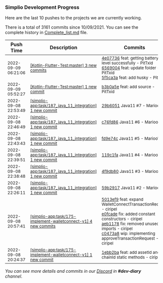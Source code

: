 
### Simplio Development Progress

Here are the last 10 pushes to the projects we are currently working.

There is a total of 3161 commits since 10/09/2021. You can see the complete history in
 [Complete_list.md](Complete_list.md) file.

| Push Time | Description | Commits |
| --- | --- | --- |
| <sub>2022-09-09 06:21:06</sub> | <sub>[[Kotlin-Flutter-Test:master] 3 new commits](https://github.com/SimplioOfficial/Kotlin-Flutter-Test/compare/b3b0a5ed40ad...5f5ca3a38bf5)</sub> | <sub>[4e07736](https://github.com/SimplioOfficial/Kotlin-Flutter-Test/commit/4e07736ca3767b6930f9e5e2b48bb049bfe09ac6) feat: getting battery level successfully - PitTxid<br>[6569004](https://github.com/SimplioOfficial/Kotlin-Flutter-Test/commit/6569004058c9c92f702bbbecd9be42b58798946b) feat: update folder - PitTxid<br>[5f5ca3a](https://github.com/SimplioOfficial/Kotlin-Flutter-Test/commit/5f5ca3a38bf573829eecdedbbaf95ffbd2946f0b) feat: add husky - PitTxid</sub> |
| <sub>2022-09-09 05:52:27</sub> | <sub>[[Kotlin-Flutter-Test:master] 1 new commit](https://github.com/SimplioOfficial/Kotlin-Flutter-Test/commit/b3b0a5ed40ad1cf12bb2da1c1c9580e0a543906b)</sub> | <sub>[b3b0a5e](https://github.com/SimplioOfficial/Kotlin-Flutter-Test/commit/b3b0a5ed40ad1cf12bb2da1c1c9580e0a543906b) feat: add source - PitTxid</sub> |
| <sub>2022-09-08 22:53:49</sub> | <sub>[[simplio-app:task/187\_java\_11\_integration] 1 new commit](https://github.com/SimplioOfficial/simplio-app/commit/29b60510b8e4ae2fb67765346689a943322a94c0)</sub> | <sub>[29b6051](https://github.com/SimplioOfficial/simplio-app/commit/29b60510b8e4ae2fb67765346689a943322a94c0) Java11 #7 - MariooW</sub> |
| <sub>2022-09-08 22:46:49</sub> | <sub>[[simplio-app:task/187\_java\_11\_integration] 1 new commit](https://github.com/SimplioOfficial/simplio-app/commit/c76fd86d9ff0c601c66ea059d37babb32b725d48)</sub> | <sub>[c76fd86](https://github.com/SimplioOfficial/simplio-app/commit/c76fd86d9ff0c601c66ea059d37babb32b725d48) Java11 #6 - MariooW</sub> |
| <sub>2022-09-08 22:43:43</sub> | <sub>[[simplio-app:task/187\_java\_11\_integration] 1 new commit](https://github.com/SimplioOfficial/simplio-app/commit/fd9e74cab976a9360f3417ef41de7371b2e5de87)</sub> | <sub>[fd9e74c](https://github.com/SimplioOfficial/simplio-app/commit/fd9e74cab976a9360f3417ef41de7371b2e5de87) Java11 #5 - MariooW</sub> |
| <sub>2022-09-08 22:39:51</sub> | <sub>[[simplio-app:task/187\_java\_11\_integration] 1 new commit](https://github.com/SimplioOfficial/simplio-app/commit/119c1fa61980ea0a3bb857ea6a66d44c45c4334e)</sub> | <sub>[119c1fa](https://github.com/SimplioOfficial/simplio-app/commit/119c1fa61980ea0a3bb857ea6a66d44c45c4334e) Java11 #4 - MariooW</sub> |
| <sub>2022-09-08 22:38:48</sub> | <sub>[[simplio-app:task/187\_java\_11\_integration] 1 new commit](https://github.com/SimplioOfficial/simplio-app/commit/4f9db80f1cbb4b6a19914b6c357efb91d49c9422)</sub> | <sub>[4f9db80](https://github.com/SimplioOfficial/simplio-app/commit/4f9db80f1cbb4b6a19914b6c357efb91d49c9422) Java11 #3 - MariooW</sub> |
| <sub>2022-09-08 22:26:11</sub> | <sub>[[simplio-app:task/187\_java\_11\_integration] 1 new commit](https://github.com/SimplioOfficial/simplio-app/commit/59b29176053589a7199018a73ffcb2be66f21fb2)</sub> | <sub>[59b2917](https://github.com/SimplioOfficial/simplio-app/commit/59b29176053589a7199018a73ffcb2be66f21fb2) Java11 #2 - MariooW</sub> |
| <sub>2022-09-08 20:57:41</sub> | <sub>[[simplio-app:task/175\-implement\-walletconnect\-v1] 4 new commits](https://github.com/SimplioOfficial/simplio-app/compare/1ebb2baf402c...c0473a88fb25)</sub> | <sub>[5013ef9](https://github.com/SimplioOfficial/simplio-app/commit/5013ef95a38bd862007e86f7c4622562f3b67a0a) feat: expand WalletConnectTransactionRequest - ciripel<br>[e0fcade](https://github.com/SimplioOfficial/simplio-app/commit/e0fcade26fbdc308bdcad085b979a5933581e4bf) fix: added constant constructors - ciripel<br>[aeb1178](https://github.com/SimplioOfficial/simplio-app/commit/aeb11787404e80d6d6ed01036842594ad5e8cb86) fix: removed unused imports - ciripel<br>[c0473a8](https://github.com/SimplioOfficial/simplio-app/commit/c0473a88fb25ab53b51b2300c1841a8717f164e6) wip: implementing approveTransactionRequest - ciripel</sub> |
| <sub>2022-09-08 20:24:37</sub> | <sub>[[simplio-app:task/175\-implement\-walletconnect\-v1] 1 new commit](https://github.com/SimplioOfficial/simplio-app/commit/1ebb2baf402c66dd4e64f007125b748cd9598452)</sub> | <sub>[1ebb2ba](https://github.com/SimplioOfficial/simplio-app/commit/1ebb2baf402c66dd4e64f007125b748cd9598452) feat: add assetId and chainId static methods - ciripel</sub> |

_You can see more details and commits in our [Discord](https://discord.gg/aKhjuwZmdP) in **#dev-diary** channel._
